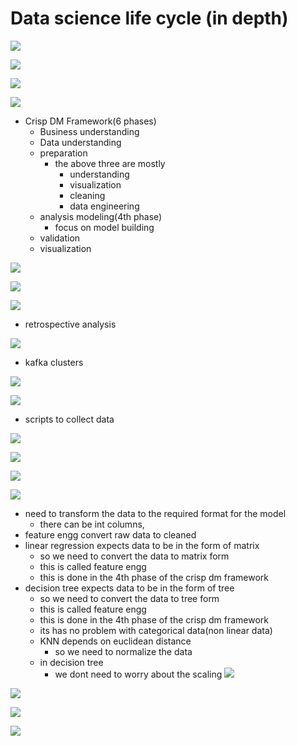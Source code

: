 # Data science life cycle (in depth)

![](2023-08-09-18-28-50.png)

![](2023-08-09-18-32-24.png)

![](2023-08-09-18-33-11.png)

![](2023-08-09-18-34-55.png)

- Crisp DM Framework(6 phases)
    - Business understanding
    - Data understanding
    - preparation
        - the above three are mostly 
            - understanding
            - visualization
            - cleaning
            - data engineering
    - analysis modeling(4th phase)
        - focus on model building
    - validation
    - visualization

![](-%20crisp%20dm%20stands%20for%20cross%20industry%20%20.png)  

![](2023-08-10-04-29-41.png)

![](2023-08-09-18-39-21.png)

- retrospective analysis

![](2023-08-10-04-35-39.png)

- kafka clusters

![](2023-08-09-18-45-24.png)

![](2023-08-09-18-45-47.png)

- scripts to collect data

![](2023-08-09-18-47-02.png)

![](2023-08-09-18-47-12.png)

![](2023-08-09-18-50-00.png)

![](2023-08-09-18-50-13.png)
- need to transform the data to the required format for the model
    - there can be int columns,
- feature engg convert raw data to cleaned
- linear regression expects data to be in the form of matrix
    - so we need to convert the data to matrix form
    - this is called feature engg
    - this is done in the 4th phase of the crisp dm framework
- decision tree expects data to be in the form of tree
    - so we need to convert the data to tree form
    - this is called feature engg
    - this is done in the 4th phase of the crisp dm framework
    - its has no problem with categorical data(non linear data)
    - KNN depends on euclidean distance
        - so we need to normalize the data
    - in decision tree 
        - we dont need to worry about the scaling
![](2023-08-09-18-54-15.png)

![](2023-08-09-18-54-27.png)

![](2023-08-09-18-54-40.png)

![](2023-08-09-18-56-54.png)